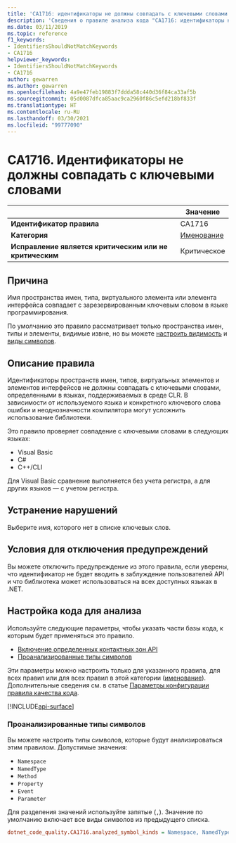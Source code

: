 ```yaml
---
title: 'CA1716: идентификаторы не должны совпадать с ключевыми словами (анализ кода)'
description: 'Сведения о правиле анализа кода "CA1716: идентификаторы не должны совпадать с ключевыми словами"'
ms.date: 03/11/2019
ms.topic: reference
f1_keywords:
- IdentifiersShouldNotMatchKeywords
- CA1716
helpviewer_keywords:
- IdentifiersShouldNotMatchKeywords
- CA1716
author: gewarren
ms.author: gewarren
ms.openlocfilehash: 4a9e47feb19883f7ddda58c440d36f84ca33af5b
ms.sourcegitcommit: 05d0087dfca85aac9ca2960f86c5efd218bf833f
ms.translationtype: HT
ms.contentlocale: ru-RU
ms.lasthandoff: 03/30/2021
ms.locfileid: "99777090"
---
```

# <a name="ca1716-identifiers-should-not-match-keywords"></a>CA1716. Идентификаторы не должны совпадать с ключевыми словами

| | Значение |
|-|-|
| **Идентификатор правила** |CA1716|
| **Категория** |[Именование](naming-warnings.md)|
| **Исправление является критическим или не критическим** |Критическое|

## <a name="cause"></a>Причина

Имя пространства имен, типа, виртуального элемента или элемента интерфейса совпадает с зарезервированным ключевым словом в языке программирования.

По умолчанию это правило рассматривает только пространства имен, типы и элементы, видимые извне, но вы можете [настроить видимость](#include-specific-api-surfaces) и [виды символов](#analyzed-symbol-kinds).

## <a name="rule-description"></a>Описание правила

Идентификаторы пространств имен, типов, виртуальных элементов и элементов интерфейсов не должны совпадать с ключевыми словами, определенными в языках, поддерживаемых в среде CLR. В зависимости от используемого языка и конкретного ключевого слова ошибки и неоднозначности компилятора могут усложнить использование библиотеки.

Это правило проверяет совпадение с ключевыми словами в следующих языках:

- Visual Basic
- C#
- C++/CLI

Для Visual Basic сравнение выполняется без учета регистра, а для других языков — с учетом регистра.

## <a name="how-to-fix-violations"></a>Устранение нарушений

Выберите имя, которого нет в списке ключевых слов.

## <a name="when-to-suppress-warnings"></a>Условия для отключения предупреждений

Вы можете отключить предупреждение из этого правила, если уверены, что идентификатор не будет вводить в заблуждение пользователей API и что библиотека может использоваться на всех доступных языках в .NET.

## <a name="configure-code-to-analyze"></a>Настройка кода для анализа

Используйте следующие параметры, чтобы указать части базы кода, к которым будет применяться это правило.

- [Включение определенных контактных зон API](#include-specific-api-surfaces)
- [Проанализированные типы символов](#analyzed-symbol-kinds)

Эти параметры можно настроить только для указанного правила, для всех правил или для всех правил в этой категории ([именование](naming-warnings.md)). Дополнительные сведения см. в статье [Параметры конфигурации правила качества кода](../code-quality-rule-options.md).

[!INCLUDE[api-surface](~/includes/code-analysis/api-surface.md)]

### <a name="analyzed-symbol-kinds"></a>Проанализированные типы символов

Вы можете настроить типы символов, которые будут анализироваться этим правилом. Допустимые значения:

- `Namespace`
- `NamedType`
- `Method`
- `Property`
- `Event`
- `Parameter`

Для разделения значений используйте запятые (`,`). Значение по умолчанию включает все виды символов из предыдущего списка.

```ini
dotnet_code_quality.CA1716.analyzed_symbol_kinds = Namespace, NamedType, Method, Property, Event
```
